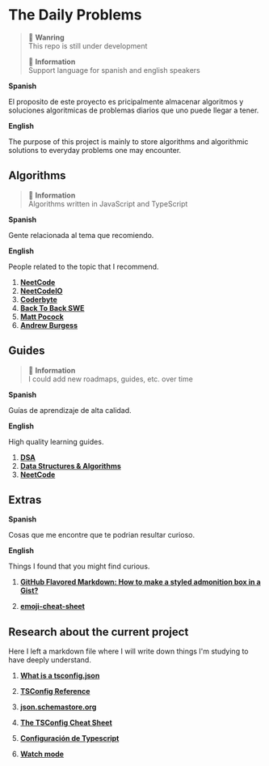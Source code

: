 # The Daily Problems

> :construction_worker: **Wanring**</br>
> This repo is still under development
>
> :mega: **Information**</br>
> Support language for spanish and english speakers

**Spanish**
</br>

El proposito de este proyecto es pricipalmente almacenar algoritmos y soluciones algoritmicas de problemas diarios que uno puede llegar a tener.

**English**
</br>

The purpose of this project is mainly to store algorithms and algorithmic solutions to everyday problems one may encounter.

## Algorithms

> :mega: **Information**</br>
> Algorithms written in JavaScript and TypeScript

**Spanish**
</br>

Gente relacionada al tema que recomiendo.

**English**
</br>

People related to the topic that I recommend.

1. **[NeetCode](https://www.youtube.com/@NeetCode)**
2. **[NeetCodeIO](https://www.youtube.com/@NeetCodeIO)**
3. **[Coderbyte](https://www.youtube.com/@CoderbyteDevelopers)**
4. **[Back To Back SWE](https://www.youtube.com/@BackToBackSWE)**
5. **[Matt Pocock](https://www.youtube.com/@mattpocockuk)**
6. **[Andrew Burgess](https://www.youtube.com/@andrew-burgess)**

## Guides

> :mega: **Information**</br>
> I could add new roadmaps, guides, etc. over time

**Spanish**
</br>

Guías de aprendizaje de alta calidad.

**English**
</br>

High quality learning guides.

1. **[DSA](https://www.w3schools.com/dsa/index.php)**
2. **[Data Structures & Algorithms](https://roadmap.sh/datastructures-and-algorithms)**
3. **[NeetCode](https://neetcode.io/roadmap)**

## Extras

**Spanish**
</br>

Cosas que me encontre que te podrian resultar curioso.

**English**
</br>

Things I found that you might find curious.

1. **[GitHub Flavored Markdown: How to make a styled admonition box in a Gist?](https://stackoverflow.com/questions/50544499/github-flavored-markdown-how-to-make-a-styled-admonition-box-in-a-gist)**

2. **[emoji-cheat-sheet](https://github.com/ikatyang/emoji-cheat-sheet/tree/master#warning)**

## Research about the current project

Here I left a markdown file where I will write down things I'm studying to have deeply understand.

1. **[What is a tsconfig.json](https://www.typescriptlang.org/docs/handbook/tsconfig-json.html)**
2. **[TSConfig Reference](https://www.typescriptlang.org/tsconfig/)**
3. **[json.schemastore.org](https://json.schemastore.org/tsconfig)**
4. **[The TSConfig Cheat Sheet](https://www.totaltypescript.com/tsconfig-cheat-sheet)**
5. **[Configuración de Typescript](https://codingpotions.com/typescript-configuracion/)**

6. **[Watch mode](https://bun.sh/docs/runtime/hot)**
